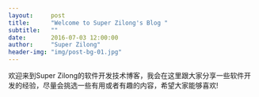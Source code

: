 ```yaml
---
layout:     post
title:      "Welcome to Super Zilong's Blog "
subtitle:   ""
date:       2016-07-03 12:00:00
author:     "Super Zilong"
header-img: "img/post-bg-01.jpg"
---
```


<p>欢迎来到Super Zilong的软件开发技术博客，我会在这里跟大家分享一些软件开发的经验，尽量会挑选一些有用或者有趣的内容，希望大家能够喜欢!</p>


